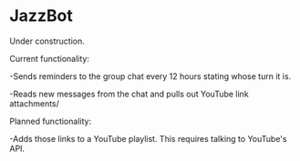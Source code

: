 # JazzBot
Under construction.

Current functionality:

-Sends reminders to the group chat every 12 hours stating whose turn it is.

-Reads new messages from the chat and pulls out YouTube link attachments/

Planned functionality:

-Adds those links to a YouTube playlist. This requires talking to YouTube's API.

